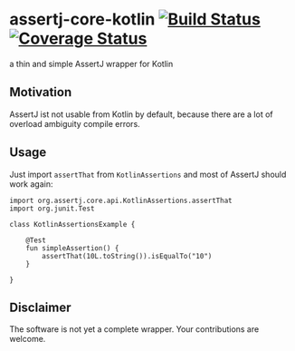 # assertj-core-kotlin [![Build Status](https://travis-ci.org/wuan/assertj-core-kotlin.svg?branch=master)](https://travis-ci.org/wuan/assertj-core-kotlin) [![Coverage Status](https://coveralls.io/repos/github/wuan/assertj-core-kotlin/badge.svg?branch=master)](https://coveralls.io/github/wuan/assertj-core-kotlin?branch=master)

a thin and simple AssertJ wrapper for Kotlin

## Motivation

AssertJ ist not usable from Kotlin by default, because there are a lot of overload ambiguity compile errors.

## Usage

Just import `assertThat` from `KotlinAssertions` and most of AssertJ should work again:

```
import org.assertj.core.api.KotlinAssertions.assertThat
import org.junit.Test

class KotlinAssertionsExample {

    @Test
    fun simpleAssertion() {
        assertThat(10L.toString()).isEqualTo("10")
    }

}
```

## Disclaimer

The software is not yet a complete wrapper. Your contributions are welcome.